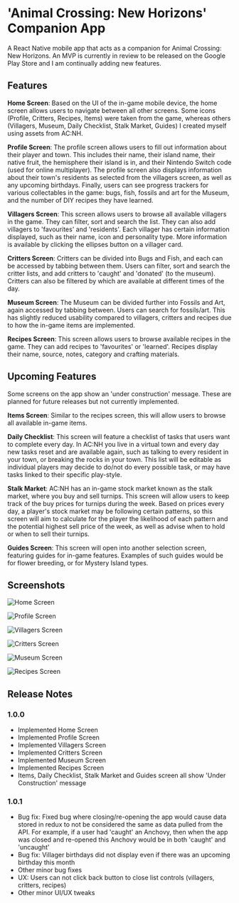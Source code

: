 
# 'Animal Crossing: New Horizons' Companion App

A React Native mobile app that acts as a companion for Animal Crossing: New Horizons. An MVP is currently in review to be released on the Google Play Store and I am continually adding new features.

## Features

**Home Screen**: Based on the UI of the in-game mobile device, the home screen allows users to navigate between all other screens. Some icons (Profile, Critters, Recipes, Items) were taken from the game, whereas others (Villagers, Museum, Daily Checklist, Stalk Market, Guides) I created myself using assets from AC:NH.

**Profile Screen**: The profile screen allows users to fill out information about their player and town. This includes their name, their island name, their native fruit, the hemisphere their island is in, and their Nintendo Switch code (used for online multiplayer). The profile screen also displays information about their town's residents as selected from the villagers screen, as well as any upcoming birthdays. Finally, users can see progress trackers for various collectables in the game: bugs, fish, fossils and art for the Museum, and the number of DIY recipes they have learned.

**Villagers Screen**: This screen allows users to browse all available villagers in the game. They can filter, sort and search the list. They can also add villagers to 'favourites' and 'residents'. Each villager has certain information displayed, such as their name, icon and personality type. More information is available by clicking the ellipses button on a villager card.

**Critters Screen**: Critters can be divided into Bugs and Fish, and each can be accessed by tabbing between them. Users can filter, sort and search the critter lists, and add critters to 'caught' and 'donated' (to the museum). Critters can also be filtered by which are available at different times of the day. 

**Museum Screen**: The Museum can be divided further into Fossils and Art, again accessed by tabbing between. Users can search for fossils/art. This has slightly reduced usability compared to villagers, critters and recipes due to how the in-game items are implemented.

**Recipes Screen**: This screen allows users to browse available recipes in the game. They can add recipes to 'favourites' or 'learned'. Recipes display their name, source, notes, category and crafting materials.

## Upcoming Features

Some screens on the app show an 'under construction' message. These are planned for future releases but not currently implemented.

**Items Screen**: Similar to the recipes screen, this will allow users to browse all available in-game items.

**Daily Checklist**: This screen will feature a checklist of tasks that users want to complete every day. In AC:NH you live in a virtual town and every day new tasks reset and are available again, such as talking to every resident in your town, or breaking the rocks in your town. This list will be editable as individual players may decide to do/not do every possible task, or may have tasks linked to their specific play-style.

**Stalk Market**: AC:NH has an in-game stock market known as the stalk market, where you buy and sell turnips. This screen will allow users to keep track of the buy prices for turnips during the week. Based on prices every day, a player's stock market may be following certain patterns, so this screen will aim to calculate for the player the likelihood of each pattern and the potential highest sell price of the week, as well as advise when to hold or when to sell their turnips.

**Guides Screen**: This screen will open into another selection screen, featuring guides for in-game features. Examples of such guides would be for flower breeding, or for Mystery Island types.

## Screenshots

![Home Screen](/git_images/Home1.0.1.png)

![Profile Screen](/git_images/Profile1.0.0.png)

![Villagers Screen](/git_images/Villagers1.0.0.png)

![Critters Screen](/git_images/Critters1.0.0.png)

![Museum Screen](/git_images/Museum1.0.1.png)

![Recipes Screen](/git_images/Recipes1.0.1.png)

## Release Notes

### 1.0.0

- Implemented Home Screen
- Implemented Profile Screen
- Implemented Villagers Screen
- Implemented Critters Screen
- Implemented Museum Screen
- Implemented Recipes Screen
- Items, Daily Checklist, Stalk Market and Guides screen all show 'Under Construction' message

### 1.0.1

- Bug fix: Fixed bug where closing/re-opening the app would cause data stored in redux to not be considered the same as data pulled from the API. For example, if a user had 'caught' an Anchovy, then when the app was closed and re-opened this Anchovy would be in both 'caught' and 'uncaught'
- Bug fix: Villager birthdays did not display even if there was an upcoming birthday this month
- Other minor bug fixes
- UX: Users can not click back button to close list controls (villagers, critters, recipes)
- Other minor UI/UX tweaks
